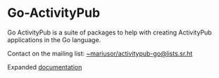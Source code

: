# Go-ActivityPub

Go ActivityPub is a suite of packages to help with creating ActivityPub applications in the Go language.

Contact on the mailing list: [~mariusor/activitypub-go@lists.sr.ht](mailto:~mariusor/activitypub-go@lists.sr.ht)

Expanded [documentation](https://man.sr.ht/~mariusor/go-activitypub/go-ap/index.md)
